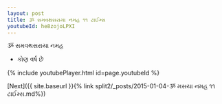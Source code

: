 ```yaml
---
layout: post
title: ૐ સમવથસરાયા નમહ ૧૧ ટાઈમ્સ
youtubeId: he8zojoLPXI
---
```

 
 
 ૐ સમવથસરાયા નમહ  
 
 -  કોણ વર્ષ છે 
 
  
 
  
 
 
 
 
 
 


{% include youtubePlayer.html id=page.youtubeId %}
 
[Next]({{ site.baseurl }}{% link  split2/_posts/2015-01-04-ૐ મસયા નમહ ૧૧ ટાઈમ્સ.md%})
 
